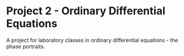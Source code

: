 # Project 2 - Ordinary Differential Equations #
A project for laboratory classes in ordinary differential equations - the phase portraits.
